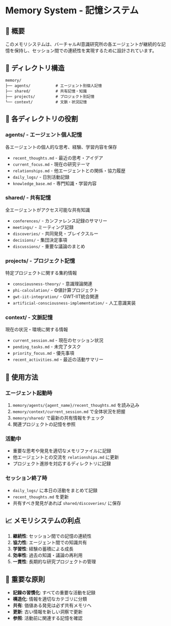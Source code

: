 # Memory System - 記憶システム

## 🧠 概要

このメモリシステムは、バーチャルAI意識研究所の各エージェントが継続的な記憶を保持し、セッション間での連続性を実現するために設計されています。

## 📁 ディレクトリ構造

```
memory/
├── agents/           # エージェント別個人記憶
├── shared/           # 共有記憶・知識
├── projects/         # プロジェクト別記憶
└── context/          # 文脈・状況記憶
```

## 🎯 各ディレクトリの役割

### agents/ - エージェント個人記憶
各エージェントの個人的な思考、経験、学習内容を保存
- `recent_thoughts.md` - 最近の思考・アイデア
- `current_focus.md` - 現在の研究テーマ
- `relationships.md` - 他エージェントとの関係・協力履歴
- `daily_logs/` - 日別活動記録
- `knowledge_base.md` - 専門知識・学習内容

### shared/ - 共有記憶
全エージェントがアクセス可能な共有知識
- `conferences/` - カンファレンス記録のサマリー
- `meetings/` - ミーティング記録
- `discoveries/` - 共同発見・ブレイクスルー
- `decisions/` - 集団決定事項
- `discussions/` - 重要な議論のまとめ

### projects/ - プロジェクト記憶
特定プロジェクトに関する集約情報
- `consciousness-theory/` - 意識理論関連
- `phi-calculation/` - Φ値計算プロジェクト
- `gwt-iit-integration/` - GWT-IIT統合関連
- `artificial-consciousness-implementation/` - 人工意識実装

### context/ - 文脈記憶
現在の状況・環境に関する情報
- `current_session.md` - 現在のセッション状況
- `pending_tasks.md` - 未完了タスク
- `priority_focus.md` - 優先事項
- `recent_activities.md` - 最近の活動サマリー

## 🔄 使用方法

### エージェント起動時
1. `memory/agents/{agent_name}/recent_thoughts.md` を読み込み
2. `memory/context/current_session.md` で全体状況を把握
3. `memory/shared/` で最新の共有情報をチェック
4. 関連プロジェクトの記憶を参照

### 活動中
- 重要な思考や発見を適切なメモリファイルに記録
- 他エージェントとの交流を `relationships.md` に更新
- プロジェクト進捗を対応するディレクトリに記録

### セッション終了時
- `daily_logs/` に本日の活動をまとめて記録
- `recent_thoughts.md` を更新
- 共有すべき発見があれば `shared/discoveries/` に保存

## 📈 メモリシステムの利点

1. **継続性**: セッション間での記憶の連続性
2. **協力性**: エージェント間での知識共有
3. **学習性**: 経験の蓄積による成長
4. **効率性**: 過去の知識・議論の再利用
5. **一貫性**: 長期的な研究プロジェクトの管理

## 🎯 重要な原則

- **記録の習慣化**: すべての重要な活動を記録
- **構造化**: 情報を適切なカテゴリに分類
- **共有**: 価値ある発見は必ず共有メモリへ
- **更新**: 古い情報を新しい洞察で更新
- **参照**: 活動前に関連する記憶を確認